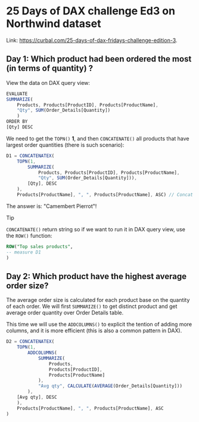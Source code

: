 # 25 Days of DAX challenge Ed3 on Northwind dataset

Link: <https://curbal.com/25-days-of-dax-fridays-challenge-edition-3>.

## Day 1: Which product had been ordered the most (in terms of quantity) ?

View the data on DAX query view:

```js
EVALUATE
SUMMARIZE(
	Products, Products[ProductID], Products[ProductName],
	"Qty", SUM(Order_Details[Quantity])
    )
ORDER BY
[Qty] DESC
```

We need to get the `TOPN()` **1**, and then `CONCATENATE()` all products that have largest order quantities (there is such scenario):

```js
D1 = CONCATENATEX(
	TOPN(1,
		SUMMARIZE(
			Products, Products[ProductID], Products[ProductName],
			"Qty", SUM(Order_Details[Quantity])),
		[Qty], DESC
	),
	Products[ProductName], ", ", Products[ProductName], ASC) // Concat ProductName and order ascending by itself
```

The answer is: "Camembert Pierrot"!

> [!TIP]
> `CONCATENATE()` return string so if we want to run it in DAX query view, use the `ROW()` function:
> ```sql
> ROW("Top sales products", 
> -- measure D1
> )
> ```

## Day 2: Which product have the highest average order size?

The average order size is calculated for each product base on the quantity of each order. We will first `SUMMARIZE()` to get distinct product and get average order quantity over Order Details table.

This time we will use the `ADDCOLUMNS()` to explicit the tention of adding more columns, and it is more efficient (this is also a common pattern in DAX).

```js
D2 = CONCATENATEX(
	TOPN(1,
		ADDCOLUMNS(
			SUMMARIZE(
				Products, 
				Products[ProductID], 
				Products[ProductName]
			),
			"Avg qty", CALCULATE(AVERAGE(Order_Details[Quantity]))
		),
	[Avg qty], DESC
	),
	Products[ProductName], ", ", Products[ProductName], ASC
)
```
